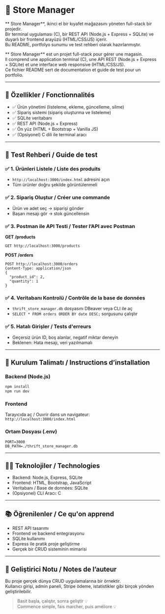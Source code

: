 # 🧥  Store Manager

** Store Manager**, ikinci el bir kıyafet mağazasını yöneten full-stack bir projedir.  
Bir terminal uygulaması (C), bir REST API (Node.js + Express + SQLite) ve duyarlı bir frontend arayüzü (HTML/CSS/JS) içerir.  
Bu README, portfolyo sunumu ve test rehberi olarak hazırlanmıştır.

** Store Manager** est un projet full-stack pour gérer une magasin.  
Il comprend une application terminal (C), une API REST (Node.js + Express + SQLite) et une interface web responsive (HTML/CSS/JS).  
Ce fichier README sert de documentation et guide de test pour un portfolio.

---

## 🚀 Özellikler / Fonctionnalités

- ✅ Ürün yönetimi (listeleme, ekleme, güncelleme, silme)  
- ✅ Sipariş sistemi (sipariş oluşturma ve listeleme)  
- ✅ SQLite veritabanı 
- ✅ REST API (Node.js + Express)  
- ✅ Ön yüz (HTML + Bootstrap + Vanilla JS)  
- ✅ (Opsiyonel) C dili ile terminal aracı

---


## 🧪 Test Rehberi / Guide de test

### ✅ 1. Ürünleri Listele / Liste des produits
- `http://localhost:3000/index.html` adresini açın  
- Tüm ürünler doğru şekilde görüntülenmeli

### ✅ 2. Sipariş Oluştur / Créer une commande
- Ürün ve adet seç → siparişi gönder  
- Başarı mesajı gör → stok güncellensin

### ✅ 3. Postman ile API Testi / Tester l’API avec Postman

**GET /products**
```
GET http://localhost:3000/products
```

**POST /orders**
```
POST http://localhost:3000/orders
Content-Type: application/json
{
  "product_id": 2,
  "quantity": 1
}
```

### ✅ 4. Veritabanı Kontrolü / Contrôle de la base de données
- `thrift_store_manager.db` dosyasını DBeaver veya CLI ile aç  
- `SELECT * FROM orders ORDER BY date DESC;` sorgusunu çalıştır

### ✅ 5. Hatalı Girişler / Tests d'erreurs
- Geçersiz ürün ID, boş alanlar, negatif miktar deneyin  
- Beklenen: Hata mesajı, veri yazılmamalı

---

## 🔧 Kurulum Talimatı / Instructions d’installation

### Backend (Node.js)
```bash
npm install
npm run dev
```

### Frontend
Tarayıcıda aç / Ouvrir dans un navigateur:  
`http://localhost:3000/index.html`

### Ortam Dosyası (.env)
```
PORT=3000
DB_PATH=./thrift_store_manager.db
```

---

## 👨‍💻 Teknolojiler / Technologies

- Backend: Node.js, Express, SQLite  
- Frontend: HTML, Bootstrap, JavaScript  
- Veritabanı / Base de données: SQLite  
- (Opsiyonel) CLI Aracı: C

---

## 📚 Öğrenilenler / Ce qu'on apprend

- REST API tasarımı  
- Frontend ve backend entegrasyonu  
- SQLite kullanımı  
- Express ile pratik proje geliştirme  
- Gerçek bir CRUD sisteminin mimarisi

---

## 🧠 Geliştirici Notu / Notes de l’auteur

Bu proje gerçek dünya CRUD uygulamalarına bir örnektir.  
Kullanıcı girişi, admin paneli, Stripe ödeme, istatistikler gibi birçok yönden geliştirilebilir.

> Basit başla, çalıştır, sonra geliştir 💡  
> Commence simple, fais marcher, puis améliore 💡
